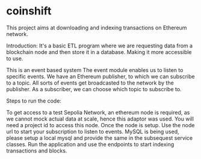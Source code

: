 # coinshift

This project aims at downloading and indexing transactions on Ethereum network.

Introduction: It's a basic ETL program where we are requesting data from a blockchain node and then store it in a database. Making it more accessible to use.

This is an event based system The event module enables us to listen to specific events. We have an Ethereum publisher, to which we can subscribe to a topic. All sorts of events get broadcasted to the network by the publisher. As a subscriber, we can choose which topic to subscribe to.

Steps to run the code:

To get access to a test Sepolia Network, an ethereum node is required, as we cannot mock actual data at scale, hence this adaptor was used. You will need a project id to access this node.
Once the node is setup. Use the node url to start your subscription to listen to events.
MySQL is being used, please setup a local mysql and provide the same in the subsequest service classes.
Run the application and use the endpoints to start indexing transactions and blocks.
